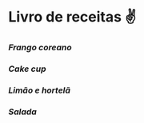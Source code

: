 # Livro de receitas :v:

### *Frango coreano*


### *Cake cup*



### *Limão e hortelã*


### *Salada*
